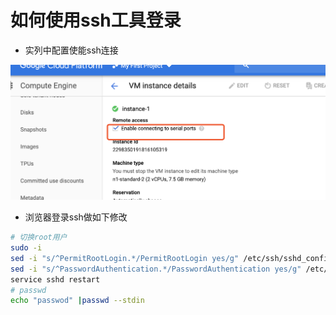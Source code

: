# 如何使用ssh工具登录



* 实列中配置使能ssh连接  

![](./assets/2020-01-01-08-43-08.png)


* 浏览器登录ssh做如下修改  

```bash
# 切换root用户
sudo -i 
sed -i "s/^PermitRootLogin.*/PermitRootLogin yes/g" /etc/ssh/sshd_config
sed -i "s/^PasswordAuthentication.*/PasswordAuthentication yes/g" /etc/ssh/sshd_config
service sshd restart
# passwd
echo "passwod" |passwd --stdin 

```